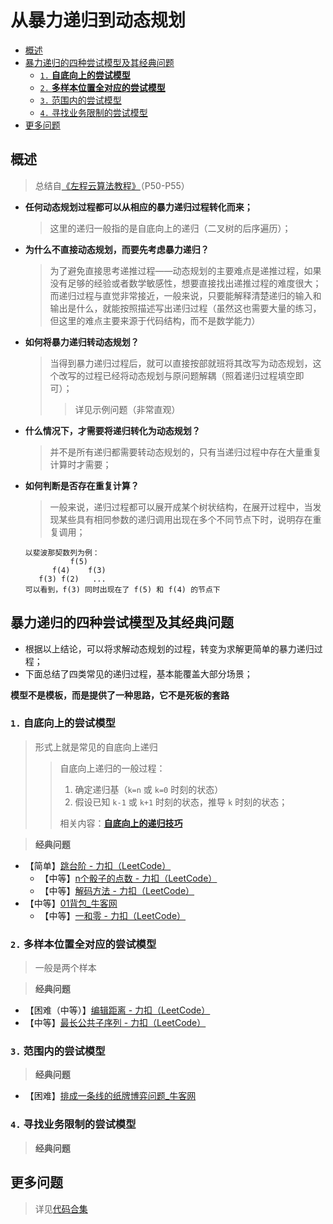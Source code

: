 从暴力递归到动态规划
===

- [概述](#概述)
- [暴力递归的四种尝试模型及其经典问题](#暴力递归的四种尝试模型及其经典问题)
    - [`1.` **自底向上的尝试模型**](#1-自底向上的尝试模型)
    - [`2.` **多样本位置全对应的尝试模型**](#2-多样本位置全对应的尝试模型)
    - [`3.` 范围内的尝试模型](#3-范围内的尝试模型)
    - [`4.` 寻找业务限制的尝试模型](#4-寻找业务限制的尝试模型)
- [更多问题](#更多问题)

## 概述
> 总结自[《左程云算法教程》](https://www.bilibili.com/video/BV1NU4y1M7rF?p=54)（P50-P55）
- **任何动态规划过程都可以从相应的暴力递归过程转化而来；**
    > 这里的递归一般指的是自底向上的递归（二叉树的后序遍历）；
- **为什么不直接动态规划，而要先考虑暴力递归？**
    > 为了避免直接思考递推过程——动态规划的主要难点是递推过程，如果没有足够的经验或者数学敏感性，想要直接找出递推过程的难度很大；而递归过程与直觉非常接近，一般来说，只要能解释清楚递归的输入和输出是什么，就能按照描述写出递归过程（虽然这也需要大量的练习，但这里的难点主要来源于代码结构，而不是数学能力）
- **如何将暴力递归转动态规划？** 
    > 当得到暴力递归过程后，就可以直接按部就班将其改写为动态规划，这个改写的过程已经将动态规划与原问题解耦（照着递归过程填空即可）；
    >> 详见示例问题（非常直观）
- **什么情况下，才需要将递归转化为动态规划？**
    > 并不是所有递归都需要转动态规划的，只有当递归过程中存在大量重复计算时才需要；
- **如何判断是否存在重复计算？**
    > 一般来说，递归过程都可以展开成某个树状结构，在展开过程中，当发现某些具有相同参数的递归调用出现在多个不同节点下时，说明存在重复调用；
    ```
    以斐波那契数列为例：
              f(5)
          f(4)    f(3)
       f(3) f(2)   ...
    可以看到，f(3) 同时出现在了 f(5) 和 f(4) 的节点下
    ```

## 暴力递归的四种尝试模型及其经典问题
- 根据以上结论，可以将求解动态规划的过程，转变为求解更简单的暴力递归过程；
- 下面总结了四类常见的递归过程，基本能覆盖大部分场景；

**模型不是模板，而是提供了一种思路，它不是死板的套路**

### `1.` **自底向上的尝试模型**

> 形式上就是常见的自底向上递归
>> 自底向上递归的一般过程：
>> 1. 确定递归基（`k=n` 或 `k=0` 时刻的状态）
>> 2. 假设已知 `k-1` 或 `k+1` 时刻的状态，推导 `k` 时刻的状态；
>>
>> 相关内容：[**自底向上的递归技巧**](../自底向上的递归技巧（树形DP）)  

> **经典问题**
- 【简单】[跳台阶 - 力扣（LeetCode）](https://leetcode-cn.com/problems/climbing-stairs/)
    - 【中等】[n个骰子的点数 - 力扣（LeetCode）](https://leetcode-cn.com/problems/nge-tou-zi-de-dian-shu-lcof/)
    - 【中等】[解码方法 - 力扣（LeetCode）](https://leetcode-cn.com/problems/decode-ways/)
- 【中等】[01背包_牛客网](https://www.nowcoder.com/practice/2820ea076d144b30806e72de5e5d4bbf)
    - 【中等】[一和零 - 力扣（LeetCode）](https://leetcode-cn.com/problems/ones-and-zeroes/)


### `2.` **多样本位置全对应的尝试模型**
> 一般是两个样本

> **经典问题**
- 【困难（中等）】[编辑距离 - 力扣（LeetCode）](https://leetcode-cn.com/problems/edit-distance/)
- 【中等】[最长公共子序列 - 力扣（LeetCode）](https://leetcode-cn.com/problems/longest-common-subsequence/)

### `3.` 范围内的尝试模型

> **经典问题**
- 【困难】[排成一条线的纸牌博弈问题_牛客网](https://www.nowcoder.com/questionTerminal/19c98d950b3347d19f991d10bde12288)

### `4.` 寻找业务限制的尝试模型

> **经典问题**

## 更多问题
> 详见[代码合集](../../../../algorithms/topics/技巧-从暴力递归到动态规划.md)
